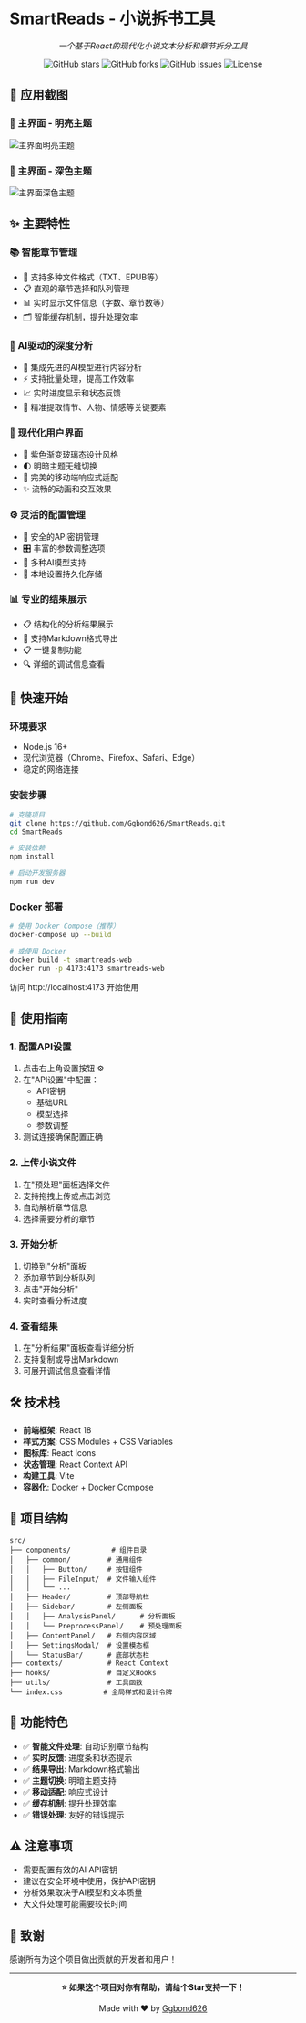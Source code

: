# SmartReads - 小说拆书工具

<div align="center">

*一个基于React的现代化小说文本分析和章节拆分工具*

[![GitHub stars](https://img.shields.io/github/stars/Ggbond626/SmartReads?style=social)](https://github.com/Ggbond626/SmartReads)
[![GitHub forks](https://img.shields.io/github/forks/Ggbond626/SmartReads?style=social)](https://github.com/Ggbond626/SmartReads)
[![GitHub issues](https://img.shields.io/github/issues/Ggbond626/SmartReads)](https://github.com/Ggbond626/SmartReads/issues)
[![License](https://img.shields.io/github/license/Ggbond626/SmartReads)](LICENSE)

</div>

## 📸 应用截图

### 🌟 主界面 - 明亮主题
![主界面明亮主题](images/screenshot-light.png)

### 🌙 主界面 - 深色主题  
![主界面深色主题](images/screenshot-dark.png)

## ✨ 主要特性

### 📚 智能章节管理
- 🔄 支持多种文件格式（TXT、EPUB等）
- 📋 直观的章节选择和队列管理
- 📊 实时显示文件信息（字数、章节数等）
- 🗂️ 智能缓存机制，提升处理效率

### 🤖 AI驱动的深度分析
- 🧠 集成先进的AI模型进行内容分析
- ⚡ 支持批量处理，提高工作效率
- 📈 实时进度显示和状态反馈
- 🎯 精准提取情节、人物、情感等关键要素

### 🎨 现代化用户界面
- 🌈 紫色渐变玻璃态设计风格
- 🌓 明暗主题无缝切换
- 📱 完美的移动端响应式适配
- ✨ 流畅的动画和交互效果

### ⚙️ 灵活的配置管理
- 🔑 安全的API密钥管理
- 🎛️ 丰富的参数调整选项
- 🔧 多种AI模型支持
- 💾 本地设置持久化存储

### 📊 专业的结果展示
- 📋 结构化的分析结果展示
- 📄 支持Markdown格式导出
- 📋 一键复制功能
- 🔍 详细的调试信息查看

## 🚀 快速开始

### 环境要求
- Node.js 16+
- 现代浏览器（Chrome、Firefox、Safari、Edge）
- 稳定的网络连接

### 安装步骤

```bash
# 克隆项目
git clone https://github.com/Ggbond626/SmartReads.git
cd SmartReads

# 安装依赖
npm install

# 启动开发服务器
npm run dev
```

### Docker 部署

```bash
# 使用 Docker Compose（推荐）
docker-compose up --build

# 或使用 Docker
docker build -t smartreads-web .
docker run -p 4173:4173 smartreads-web
```

访问 http://localhost:4173 开始使用

## 📖 使用指南

### 1. 配置API设置
1. 点击右上角设置按钮 ⚙️
2. 在"API设置"中配置：
   - API密钥
   - 基础URL
   - 模型选择
   - 参数调整
3. 测试连接确保配置正确

### 2. 上传小说文件
1. 在"预处理"面板选择文件
2. 支持拖拽上传或点击浏览
3. 自动解析章节信息
4. 选择需要分析的章节

### 3. 开始分析
1. 切换到"分析"面板
2. 添加章节到分析队列
3. 点击"开始分析"
4. 实时查看分析进度

### 4. 查看结果
1. 在"分析结果"面板查看详细分析
2. 支持复制或导出Markdown
3. 可展开调试信息查看详情

## 🛠️ 技术栈

- **前端框架**: React 18
- **样式方案**: CSS Modules + CSS Variables
- **图标库**: React Icons
- **状态管理**: React Context API
- **构建工具**: Vite
- **容器化**: Docker + Docker Compose

## 📁 项目结构

```
src/
├── components/          # 组件目录
│   ├── common/         # 通用组件
│   │   ├── Button/     # 按钮组件
│   │   ├── FileInput/  # 文件输入组件
│   │   └── ...
│   ├── Header/         # 顶部导航栏
│   ├── Sidebar/        # 左侧面板
│   │   ├── AnalysisPanel/      # 分析面板
│   │   └── PreprocessPanel/    # 预处理面板
│   ├── ContentPanel/   # 右侧内容区域
│   ├── SettingsModal/  # 设置模态框
│   └── StatusBar/      # 底部状态栏
├── contexts/           # React Context
├── hooks/              # 自定义Hooks
├── utils/              # 工具函数
└── index.css          # 全局样式和设计令牌
```

## 🎯 功能特色

- ✅ **智能文件处理**: 自动识别章节结构
- ✅ **实时反馈**: 进度条和状态提示
- ✅ **结果导出**: Markdown格式输出
- ✅ **主题切换**: 明暗主题支持
- ✅ **移动适配**: 响应式设计
- ✅ **缓存机制**: 提升处理效率
- ✅ **错误处理**: 友好的错误提示

## ⚠️ 注意事项

- 需要配置有效的AI API密钥
- 建议在安全环境中使用，保护API密钥
- 分析效果取决于AI模型和文本质量
- 大文件处理可能需要较长时间

## 🙏 致谢

感谢所有为这个项目做出贡献的开发者和用户！

---

<div align="center">

**⭐ 如果这个项目对你有帮助，请给个Star支持一下！**

Made with ❤️ by [Ggbond626](https://github.com/Ggbond626)

</div>